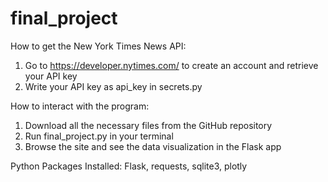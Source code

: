 # final_project
How to get the New York Times News API:
1. Go to https://developer.nytimes.com/ to create an account and retrieve your API key
2. Write your API key as api_key in secrets.py

How to interact with the program:
1. Download all the necessary files from the GitHub repository
2. Run final_project.py in your terminal
3. Browse the site and see the data visualization in the Flask app

Python Packages Installed: Flask, requests, sqlite3, plotly